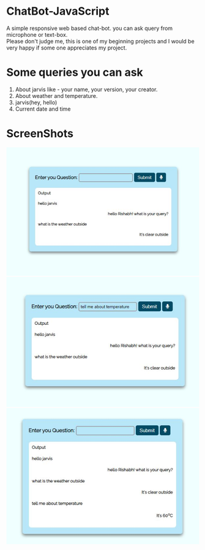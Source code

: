 # ChatBot-JavaScript
A simple responsive web based chat-bot. you can ask query from microphone or text-box.<br>
Please don't judge me, this is one of my beginning projects and I would be very happy if some one appreciates my project.

# Some queries you can ask 
1. About jarvis like - your name, your version, your creator.
2. About weather and temperature.
3. jarvis(hey, hello)
4. Current date and time

# ScreenShots
<img src="https://github.com/Rish7223/ChatBot-JavaScript/blob/master/images/Capture.JPG">
<img src="https://github.com/Rish7223/ChatBot-JavaScript/blob/master/images/Capture2.JPG">
<img src="https://github.com/Rish7223/ChatBot-JavaScript/blob/master/images/Capture3.JPG">




